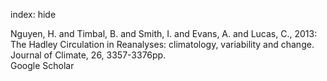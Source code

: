 index: hide

<div class="Citation">

  <div class="Citation-body">
    <div class="Citation-text">Nguyen, H. and Timbal, B. and Smith, I. and Evans, A. and Lucas, C., 2013: The Hadley Circulation in Reanalyses: climatology, variability and change. <span class="Article-journal">Journal of Climate, </span><span class="Article-volume">26, </span>3357-3376pp.</div>
    <div class="Citation-links">
      <div class="CitationLink" data-href="https://scholar.google.com/scholar?q=The+Hadley+Circulation+in+Reanalyses%3A+climatology%2C+variability+and+change">
        <div class="CitationLink-icon CitationLink-Scholar"></div>
        <div class="CitationLink-text">Google Scholar</div>
      </div>
    </div>
  </div>
</div>


<div class="Citation-copy">

</div>